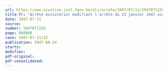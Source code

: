 ```yaml
---
url: https://www.ejustice.just.fgov.be/eli/arrete/1947/07/11/1947071158/justel
title-fr: "Arrêté ministériel modifiant l'arrêté du 23 janvier 1947 sur les tarifs et conditions d'usage de la correspondance téléphonique en service intérieur"
date: 1947-07-11
source:
number: 1947071158
page: 888888
case: 1947-07-11/12
publication: 1947-08-24
starts:
modifies:
pdf-original:
pdf-consolidated:
---
```


